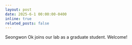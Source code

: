 ```yaml
---
layout: post
date: 2025-6-1 00:00:00-0400
inline: true
related_posts: false
---
```


Seongwon Ok joins our lab as a graduate student. Welcome!
